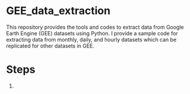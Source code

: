 # GEE_data_extraction

This repository provides the tools and codes to extract data from Google Earth Engine (GEE) datasets using Python. I provide a sample code for extracting data from monthly, daily, and hourly datasets which can be replicated for other datasets in GEE.

# Steps
1. 
